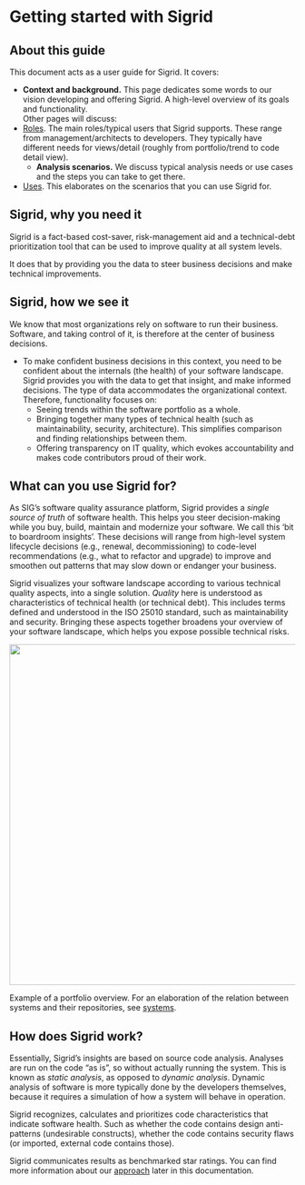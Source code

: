 Getting started with Sigrid
===========================

## About this guide 

This document acts as a user guide for Sigrid. It covers:

* **Context and background.** This page dedicates some words to our vision developing and offering Sigrid. A high-level overview of its goals and functionality.  
Other pages will discuss:
* [Roles](../getting-started/roles.md). The main roles/typical users that Sigrid supports. These range from management/architects to developers. They typically have different needs for views/detail (roughly from portfolio/trend to code detail view). 
  + **Analysis scenarios.** We discuss typical analysis needs or use cases and the steps you can take to get there.
* [Uses](../getting-started/uses.md). This elaborates on the scenarios that you can use Sigrid for. 

## Sigrid, why you need it

Sigrid is a fact-based cost-saver, risk-management aid and a technical-debt prioritization tool that can be used to improve quality at all system levels. 

It does that by providing you the data to steer business decisions and make technical improvements.

## Sigrid, how we see it 

We know that most organizations rely on software to run their business. Software, and taking control of it, is therefore at the center of business decisions.

* To make confident business decisions in this context, you need to be confident about the internals (the health) of your software landscape. Sigrid provides you with the data to get that insight, and make informed decisions. The type of data accommodates the organizational context. Therefore, functionality focuses on:
  + Seeing trends within the software portfolio as a whole.
  + Bringing together many types of technical health (such as maintainability, security, architecture). This simplifies comparison and finding relationships between them.
  + Offering transparency on IT quality, which evokes accountability and makes code contributors proud of their work.

## What can you use Sigrid for?

As SIG’s software quality assurance platform, Sigrid provides a *single source of truth* of software health. This helps you steer decision-making while you buy, build, maintain and modernize your software. We call this ‘bit to boardroom insights’. These decisions will range from high-level system lifecycle decisions (e.g., renewal, decommissioning) to code-level recommendations (e.g., what to refactor and upgrade) to improve and smoothen out patterns that may slow down or endanger your business.

Sigrid visualizes your software landscape according to various technical quality aspects, into a single solution. *Quality* here is understood as characteristics of technical health (or technical debt). This includes terms defined and understood in the ISO 25010 standard, such as maintainability and security. Bringing these aspects together broadens your overview of your software landscape, which helps you expose possible technical risks. 

<img src="../images/portfolio-systems.png" width="600" />

Example of a portfolio overview. For an elaboration of the relation between systems and their repositories, see [systems](../organization-integration/systems.md).

## How does Sigrid work?

Essentially, Sigrid’s insights are based on source code analysis. Analyses are run on the code “as is”, so without actually running the system. This is known as *static analysis*, as opposed to *dynamic analysis*. Dynamic analysis of software is more typically done by the developers themselves, because it requires a simulation of how a system will behave in operation.

Sigrid recognizes, calculates and prioritizes code characteristics that indicate software health. Such as whether the code contains design anti-patterns (undesirable constructs), whether the code contains security flaws (or imported, external code contains those).  

Sigrid communicates results as benchmarked star ratings. You can find more information about our [approach](approach.md) later in this documentation.
